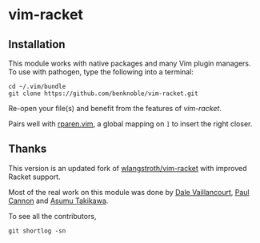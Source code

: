 # vim-racket

Installation
------------

This module works with native packages and many Vim plugin managers. To use with
pathogen, type the following into a terminal:

    cd ~/.vim/bundle
    git clone https://github.com/benknoble/vim-racket.git

Re-open your file(s) and benefit from the features of _vim-racket_.

Pairs well with
[rparen.vim](https://gist.github.com/plane/8c872ed174ba4f026b95ea8eb934cead), a
global mapping on `]` to insert the right closer.

## Thanks

This version is an updated fork of
[wlangstroth/vim-racket](https://github.com/wlangstroth/vim-racket) with
improved Racket support.

Most of the real work on this module was done by [Dale
Vaillancourt](https://github.com/dalev), [Paul
Cannon](https://github.com/thepaul) and [Asumu
Takikawa](https://github.com/takikawa).

To see all the contributors,

    git shortlog -sn

